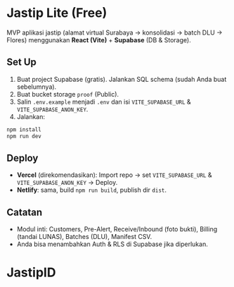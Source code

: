 # Jastip Lite (Free)

MVP aplikasi jastip (alamat virtual Surabaya → konsolidasi → batch DLU → Flores)
menggunakan **React (Vite)** + **Supabase** (DB & Storage).

## Set Up
1. Buat project Supabase (gratis). Jalankan SQL schema (sudah Anda buat sebelumnya).
2. Buat bucket storage `proof` (Public).
3. Salin `.env.example` menjadi `.env` dan isi `VITE_SUPABASE_URL` & `VITE_SUPABASE_ANON_KEY`.
4. Jalankan:

```bash
npm install
npm run dev
```

## Deploy
- **Vercel** (direkomendasikan): Import repo → set `VITE_SUPABASE_URL` & `VITE_SUPABASE_ANON_KEY` → Deploy.
- **Netlify**: sama, build `npm run build`, publish dir `dist`.

## Catatan
- Modul inti: Customers, Pre-Alert, Receive/Inbound (foto bukti), Billing (tandai LUNAS), Batches (DLU), Manifest CSV.
- Anda bisa menambahkan Auth & RLS di Supabase jika diperlukan.
# JastipID
